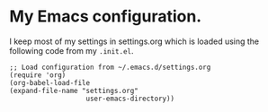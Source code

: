 # My Emacs configuration.

I keep most of my settings in settings.org which is loaded using the following code from my `.init.el`.

    ;; Load configuration from ~/.emacs.d/settings.org
    (require 'org)
    (org-babel-load-file
    (expand-file-name "settings.org"
                       user-emacs-directory))

